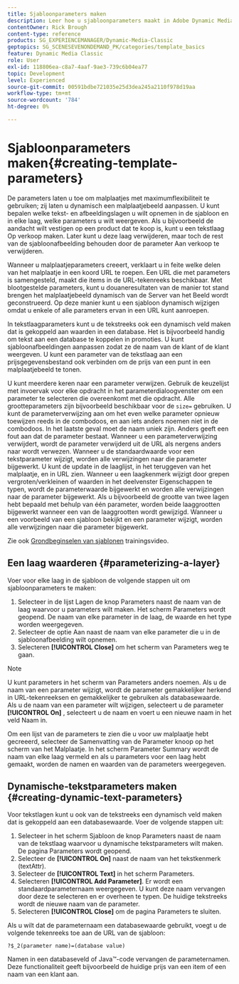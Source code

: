 ```yaml
---
title: Sjabloonparameters maken
description: Leer hoe u sjabloonparameters maakt in Adobe Dynamic Media Classic.
contentOwner: Rick Brough
content-type: reference
products: SG_EXPERIENCEMANAGER/Dynamic-Media-Classic
geptopics: SG_SCENESEVENONDEMAND_PK/categories/template_basics
feature: Dynamic Media Classic
role: User
exl-id: 118806ea-c8a7-4aaf-9ae3-739c6b04ea77
topic: Development
level: Experienced
source-git-commit: 00591bdbe721035e25d3dea245a2110f978d19aa
workflow-type: tm+mt
source-wordcount: '784'
ht-degree: 0%

---
```


# Sjabloonparameters maken{#creating-template-parameters}

De parameters laten u toe om malplaatjes met maximumflexibiliteit te gebruiken; zij laten u dynamisch een malplaatjebeeld aanpassen. U kunt bepalen welke tekst- en afbeeldingslagen u wilt opnemen in de sjabloon en in elke laag, welke parameters u wilt weergeven. Als u bijvoorbeeld de aandacht wilt vestigen op een product dat te koop is, kunt u een tekstlaag Op verkoop maken. Later kunt u deze laag verwijderen, maar toch de rest van de sjabloonafbeelding behouden door de parameter Aan verkoop te verwijderen.

Wanneer u malplaatjeparameters creeert, verklaart u in feite welke delen van het malplaatje in een koord URL te roepen. Een URL die met parameters is samengesteld, maakt die items in de URL-tekenreeks beschikbaar. Met blootgestelde parameters, kunt u douaneresultaten van de manier tot stand brengen het malplaatjebeeld dynamisch van de Server van het Beeld wordt geconstrueerd. Op deze manier kunt u een sjabloon dynamisch wijzigen omdat u enkele of alle parameters ervan in een URL kunt aanroepen.

In tekstlaagparameters kunt u de tekstreeks ook een dynamisch veld maken dat is gekoppeld aan waarden in een database. Het is bijvoorbeeld handig om tekst aan een database te koppelen in promoties. U kunt sjabloonafbeeldingen aanpassen zodat ze de naam van de klant of de klant weergeven. U kunt een parameter van de tekstlaag aan een prijsgegevensbestand ook verbinden om de prijs van een punt in een malplaatjebeeld te tonen.

U kunt meerdere keren naar een parameter verwijzen. Gebruik de keuzelijst met invoervak voor elke opdracht in het parameterdialoogvenster om een parameter te selecteren die overeenkomt met die opdracht. Alle grootteparameters zijn bijvoorbeeld beschikbaar voor de `size=` gebruiken. U kunt de parameterverwijzing aan om het even welke parameter opnieuw toewijzen reeds in de combodoos, en aan iets anders noemen niet in de combodoos. In het laatste geval moet de naam uniek zijn. Anders geeft een fout aan dat de parameter bestaat. Wanneer u een parameterverwijzing verwijdert, wordt de parameter verwijderd uit de URL als nergens anders naar wordt verwezen. Wanneer u de standaardwaarde voor een tekstparameter wijzigt, worden alle verwijzingen naar die parameter bijgewerkt. U kunt de update in de laaglijst, in het teruggeven van het malplaatje, en in URL zien. Wanneer u een laagkenmerk wijzigt door grepen vergroten/verkleinen of waarden in het deelvenster Eigenschappen te typen, wordt de parameterwaarde bijgewerkt en worden alle verwijzingen naar de parameter bijgewerkt. Als u bijvoorbeeld de grootte van twee lagen hebt bepaald met behulp van één parameter, worden beide laaggrootten bijgewerkt wanneer een van de laaggrootten wordt gewijzigd. Wanneer u een voorbeeld van een sjabloon bekijkt en een parameter wijzigt, worden alle verwijzingen naar die parameter bijgewerkt.

Zie ook [Grondbeginselen van sjablonen](https://s7d5.scene7.com/s7viewers/html5/VideoViewer.html?videoserverurl=https://s7d5.scene7.com/is/content/&amp;emailurl=https://s7d5.scene7.com/s7/emailFriend&amp;serverUrl=https://s7d5.scene7.com/is/image/&amp;config=Scene7SharedAssets/Universal_HTML5_Video&amp;contenturl=https://s7d5.scene7.com/skins/&amp;asset=S7tutorials/553_Template%20Basics_converted%20renamed_Dynamic%20Banners-AVS) trainingsvideo.

## Een laag waarderen {#parameterizing-a-layer}

Voer voor elke laag in de sjabloon de volgende stappen uit om sjabloonparameters te maken:

1. Selecteer in de lijst Lagen de knop Parameters naast de naam van de laag waarvoor u parameters wilt maken. Het scherm Parameters wordt geopend. De naam van elke parameter in de laag, de waarde en het type worden weergegeven.
1. Selecteer de optie Aan naast de naam van elke parameter die u in de sjabloonafbeelding wilt opnemen.
1. Selecteren **[!UICONTROL Close]** om het scherm van Parameters weg te gaan.

>[!NOTE]
>
>U kunt parameters in het scherm van Parameters anders noemen. Als u de naam van een parameter wijzigt, wordt de parameter gemakkelijker herkend in URL-tekenreeksen en gemakkelijker te gebruiken als databasewaarde. Als u de naam van een parameter wilt wijzigen, selecteert u de parameter **[!UICONTROL On]** , selecteert u de naam en voert u een nieuwe naam in het veld Naam in.

Om een lijst van de parameters te zien die u voor uw malplaatje hebt gecreeerd, selecteer de Samenvatting van de Parameter knoop op het scherm van het Malplaatje. In het scherm Parameter Summary wordt de naam van elke laag vermeld en als u parameters voor een laag hebt gemaakt, worden de namen en waarden van de parameters weergegeven.

## Dynamische-tekstparameters maken {#creating-dynamic-text-parameters}

Voor tekstlagen kunt u ook van de tekstreeks een dynamisch veld maken dat is gekoppeld aan een databasewaarde. Voer de volgende stappen uit:

1. Selecteer in het scherm Sjabloon de knop Parameters naast de naam van de tekstlaag waarvoor u dynamische tekstparameters wilt maken. De pagina Parameters wordt geopend.
1. Selecteer de **[!UICONTROL On]** naast de naam van het tekstkenmerk (textAttr).
1. Selecteer de **[!UICONTROL Text]** in het scherm Parameters.
1. Selecteren **[!UICONTROL Add Parameter]**. Er wordt een standaardparameternaam weergegeven. U kunt deze naam vervangen door deze te selecteren en er overheen te typen. De huidige tekstreeks wordt de nieuwe naam van de parameter.
1. Selecteren **[!UICONTROL Close]** om de pagina Parameters te sluiten.

Als u wilt dat de parameternaam een databasewaarde gebruikt, voegt u de volgende tekenreeks toe aan de URL van de sjabloon:

```as3
?$_2(parameter name)=(database value)
```

Namen in een databaseveld of Java™-code vervangen de parameternamen. Deze functionaliteit geeft bijvoorbeeld de huidige prijs van een item of een naam van een klant aan.
